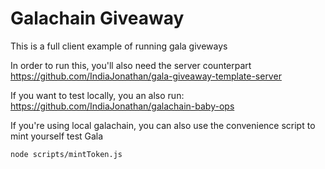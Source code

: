 # Galachain Giveaway

This is a full client example of running gala giveways

In order to run this, you'll also need the server counterpart
https://github.com/IndiaJonathan/gala-giveaway-template-server

If you want to test locally, you an also run:
https://github.com/IndiaJonathan/galachain-baby-ops

If you're using local galachain, you can also use the convenience script to mint yourself test Gala

```
node scripts/mintToken.js
```

